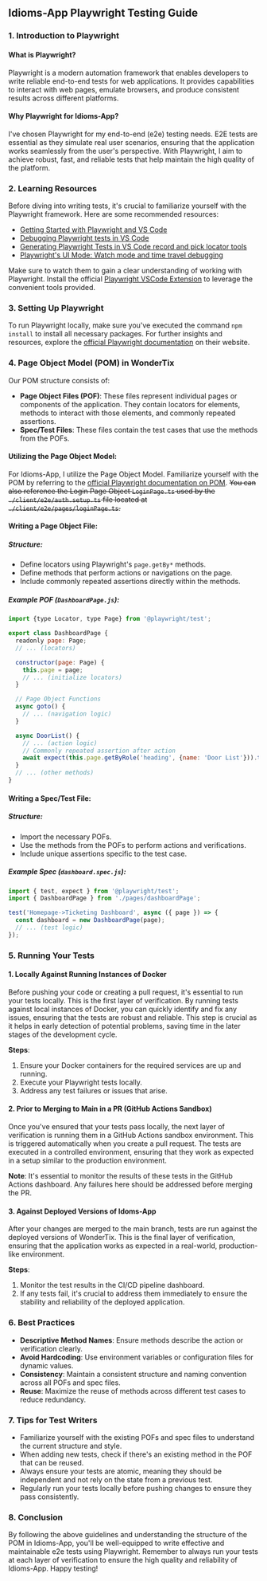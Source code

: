 ## Idioms-App Playwright Testing Guide

### 1. Introduction to Playwright

#### What is Playwright?

Playwright is a modern automation framework that enables developers to write reliable end-to-end tests for web applications. It provides capabilities to interact with web pages, emulate browsers, and produce consistent results across different platforms.

#### Why Playwright for Idioms-App?

I've chosen Playwright for my end-to-end (e2e) testing needs. E2E tests are essential as they simulate real user scenarios, ensuring that the application works seamlessly from the user's perspective. With Playwright, I aim to achieve robust, fast, and reliable tests that help maintain the high quality of the platform.

### 2. Learning Resources

Before diving into writing tests, it's crucial to familiarize yourself with the Playwright framework. Here are some recommended resources:

- [Getting Started with Playwright and VS Code](https://www.youtube.com/watch?v=Xz6lhEzgI5I)
- [Debugging Playwright tests in VS Code](https://www.youtube.com/watch?v=tJF7UhA59Gc)
- [Generating Playwright Tests in VS Code record and pick locator tools](https://www.youtube.com/watch?v=LM4yqrOzmFE)
- [Playwright's UI Mode: Watch mode and time travel debugging](https://www.youtube.com/watch?v=d0u6XhXknzU)

Make sure to watch them to gain a clear understanding of working with Playwright. Install the official [Playwright VSCode Extension](#) to leverage the convenient tools provided.

### 3. Setting Up Playwright

To run Playwright locally, make sure you've executed the command `npm install` to install all necessary packages. For further insights and resources, explore the [official Playwright documentation](https://playwright.dev/) on their website.

### 4. Page Object Model (POM) in WonderTix

Our POM structure consists of:

- **Page Object Files (POF)**: These files represent individual pages or components of the application. They contain locators for elements, methods to interact with those elements, and commonly repeated assertions.
- **Spec/Test Files**: These files contain the test cases that use the methods from the POFs.

#### Utilizing the Page Object Model:

For Idioms-App, I utilize the Page Object Model. Familiarize yourself with the POM by referring to the [official Playwright documentation on POM](https://playwright.dev/docs/pom). ~~You can also reference the Login Page Object `LoginPage.ts` used by the `./client/e2e/auth.setup.ts` file located at `./client/e2e/pages/loginPage.ts`.~~

#### Writing a Page Object File:

##### Structure:

- Define locators using Playwright's `page.getBy*` methods.
- Define methods that perform actions or navigations on the page.
- Include commonly repeated assertions directly within the methods.

##### Example POF (`DashboardPage.js`):

```javascript
import {type Locator, type Page} from '@playwright/test';

export class DashboardPage {
  readonly page: Page;
  // ... (locators)

  constructor(page: Page) {
    this.page = page;
    // ... (initialize locators)
  }

  // Page Object Functions
  async goto() {
    // ... (navigation logic)
  }

  async DoorList() {
    // ... (action logic)
    // Commonly repeated assertion after action
    await expect(this.page.getByRole('heading', {name: 'Door List'})).toBeVisible();
  }
  // ... (other methods)
}
```

#### Writing a Spec/Test File:

##### Structure:

- Import the necessary POFs.
- Use the methods from the POFs to perform actions and verifications.
- Include unique assertions specific to the test case.

##### Example Spec (`dashboard.spec.js`):

```javascript
import { test, expect } from '@playwright/test';
import { DashboardPage } from './pages/dashboardPage';

test('Homepage->Ticketing Dashboard', async ({ page }) => {
  const dashboard = new DashboardPage(page);
  // ... (test logic)
});
```

### 5. Running Your Tests

#### 1. Locally Against Running Instances of Docker

Before pushing your code or creating a pull request, it's essential to run your tests locally. This is the first layer of verification. By running tests against local instances of Docker, you can quickly identify and fix any issues, ensuring that the tests are robust and reliable. This step is crucial as it helps in early detection of potential problems, saving time in the later stages of the development cycle.

**Steps**:

1. Ensure your Docker containers for the required services are up and running.
2. Execute your Playwright tests locally.
3. Address any test failures or issues that arise.

#### 2. Prior to Merging to Main in a PR (GitHub Actions Sandbox)

Once you've ensured that your tests pass locally, the next layer of verification is running them in a GitHub Actions sandbox environment. This is triggered automatically when you create a pull request. The tests are executed in a controlled environment, ensuring that they work as expected in a setup similar to the production environment.

**Note**: It's essential to monitor the results of these tests in the GitHub Actions dashboard. Any failures here should be addressed before merging the PR.

#### 3. Against Deployed Versions of Idoms-App

After your changes are merged to the main branch, tests are run against the deployed versions of WonderTix. This is the final layer of verification, ensuring that the application works as expected in a real-world, production-like environment.

**Steps**:

1. Monitor the test results in the CI/CD pipeline dashboard.
2. If any tests fail, it's crucial to address them immediately to ensure the stability and reliability of the deployed application.

### 6. Best Practices

- **Descriptive Method Names**: Ensure methods describe the action or verification clearly.
- **Avoid Hardcoding**: Use environment variables or configuration files for dynamic values.
- **Consistency**: Maintain a consistent structure and naming convention across all POFs and spec files.
- **Reuse**: Maximize the reuse of methods across different test cases to reduce redundancy.

### 7. Tips for Test Writers

- Familiarize yourself with the existing POFs and spec files to understand the current structure and style.
- When adding new tests, check if there's an existing method in the POF that can be reused.
- Always ensure your tests are atomic, meaning they should be independent and not rely on the state from a previous test.
- Regularly run your tests locally before pushing changes to ensure they pass consistently.

### 8. Conclusion

By following the above guidelines and understanding the structure of the POM in Idioms-App, you'll be well-equipped to write effective and maintainable e2e tests using Playwright. Remember to always run your tests at each layer of verification to ensure the high quality and reliability of Idioms-App. Happy testing!
